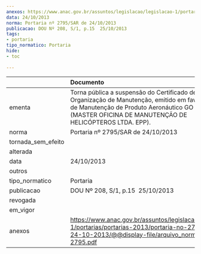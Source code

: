 ```yaml
---
anexos: https://www.anac.gov.br/assuntos/legislacao/legislacao-1/portarias/portarias-2013/portaria-no-2795-sar-de-24-10-2013/@@display-file/arquivo_norma/PA2013-2795.pdf
data: 24/10/2013
norma: Portaria nº 2795/SAR de 24/10/2013
publicacao: DOU Nº 208, S/1, p.15  25/10/2013
tags:
- portaria
tipo_normatico: Portaria
hide: 
- toc 
 
---
```


|                    | Documento                                                                                                                                                                                                |
|:-------------------|:---------------------------------------------------------------------------------------------------------------------------------------------------------------------------------------------------------|
| ementa             | Torna pública a suspensão do Certificado de Organização de Manutenção, emitido em favor da Oficina de Manutenção de Produto Aeronáutico GO AIR (MASTER OFICINA DE MANUTENÇÃO DE HELICÓPTEROS LTDA. EPP). |
| norma              | Portaria nº 2795/SAR de 24/10/2013                                                                                                                                                                       |
| tornada_sem_efeito |                                                                                                                                                                                                          |
| alterada           |                                                                                                                                                                                                          |
| data               | 24/10/2013                                                                                                                                                                                               |
| outros             |                                                                                                                                                                                                          |
| tipo_normatico     | Portaria                                                                                                                                                                                                 |
| publicacao         | DOU Nº 208, S/1, p.15  25/10/2013                                                                                                                                                                        |
| revogada           |                                                                                                                                                                                                          |
| em_vigor           |                                                                                                                                                                                                          |
| anexos             | https://www.anac.gov.br/assuntos/legislacao/legislacao-1/portarias/portarias-2013/portaria-no-2795-sar-de-24-10-2013/@@display-file/arquivo_norma/PA2013-2795.pdf                                        |